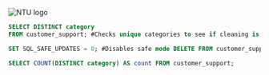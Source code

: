<img style="display: block; margin-left: auto; margin-right: auto; width: 50%"> ![NTU logo](https://github.com/user-attachments/assets/a1167d91-00c5-49f5-9dce-430fa0d8045f) </img>

```sql
SELECT DISTINCT category
FROM customer_support; #Checks unique categories to see if cleaning is needed SELECT * FROM customer_support WHERE category NOT REGEXP '^[A-Z]+$';

SET SQL_SAFE_UPDATES = 0; #Disables safe mode DELETE FROM customer_support WHERE category NOT REGEXP '^[A-Z]+$'; #Deletes problematic rows SET SQL_SAFE_UPDATES = 1; #Re-enable safe mode

SELECT COUNT(DISTINCT category) AS count FROM customer_support;
```
